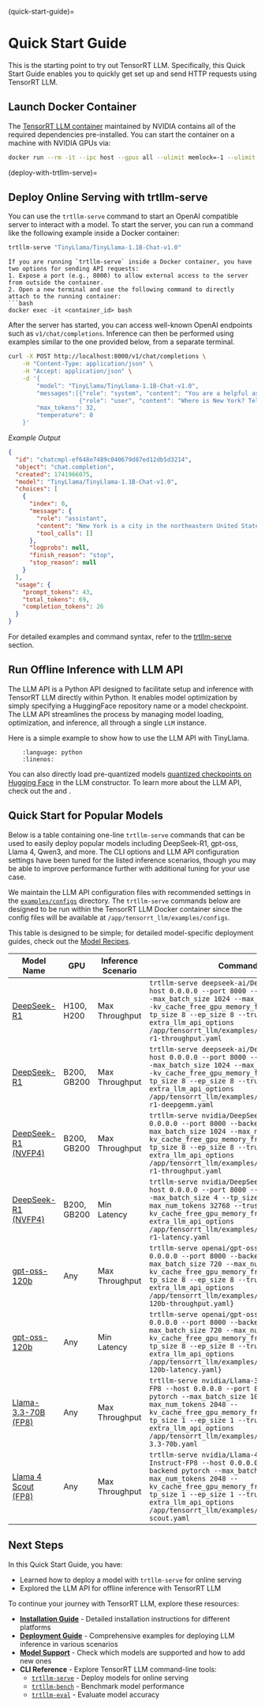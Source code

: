 (quick-start-guide)=

# Quick Start Guide

This is the starting point to try out TensorRT LLM. Specifically, this Quick Start Guide enables you to quickly get set up and send HTTP requests using TensorRT LLM.


## Launch Docker Container

The [TensorRT LLM container](https://catalog.ngc.nvidia.com/orgs/nvidia/teams/tensorrt-llm/containers/release/tags) maintained by NVIDIA contains all of the required dependencies pre-installed. You can start the container on a machine with NVIDIA GPUs via:

```bash
docker run --rm -it --ipc host --gpus all --ulimit memlock=-1 --ulimit stack=67108864 -p 8000:8000 nvcr.io/nvidia/tensorrt-llm/release:x.y.z
```


(deploy-with-trtllm-serve)=
## Deploy Online Serving with trtllm-serve

You can use the `trtllm-serve` command to start an OpenAI compatible server to interact with a model.
To start the server, you can run a command like the following example inside a Docker container:

```bash
trtllm-serve "TinyLlama/TinyLlama-1.1B-Chat-v1.0"
```

```{note}
If you are running `trtllm-serve` inside a Docker container, you have two options for sending API requests:
1. Expose a port (e.g., 8000) to allow external access to the server from outside the container.
2. Open a new terminal and use the following command to directly attach to the running container:
```bash
docker exec -it <container_id> bash
```

After the server has started, you can access well-known OpenAI endpoints such as `v1/chat/completions`.
Inference can then be performed using examples similar to the one provided below, from a separate terminal.

```bash
curl -X POST http://localhost:8000/v1/chat/completions \
    -H "Content-Type: application/json" \
    -H "Accept: application/json" \
    -d '{
        "model": "TinyLlama/TinyLlama-1.1B-Chat-v1.0",
        "messages":[{"role": "system", "content": "You are a helpful assistant."},
                    {"role": "user", "content": "Where is New York? Tell me in a single sentence."}],
        "max_tokens": 32,
        "temperature": 0
    }'
```

_Example Output_

```json
{
  "id": "chatcmpl-ef648e7489c040679d87ed12db5d3214",
  "object": "chat.completion",
  "created": 1741966075,
  "model": "TinyLlama/TinyLlama-1.1B-Chat-v1.0",
  "choices": [
    {
      "index": 0,
      "message": {
        "role": "assistant",
        "content": "New York is a city in the northeastern United States, located on the eastern coast of the state of New York.",
        "tool_calls": []
      },
      "logprobs": null,
      "finish_reason": "stop",
      "stop_reason": null
    }
  ],
  "usage": {
    "prompt_tokens": 43,
    "total_tokens": 69,
    "completion_tokens": 26
  }
}
```

For detailed examples and command syntax, refer to the [trtllm-serve](commands/trtllm-serve/trtllm-serve.rst) section.

## Run Offline Inference with LLM API
The LLM API is a Python API designed to facilitate setup and inference with TensorRT LLM directly within Python. It enables model optimization by simply specifying a HuggingFace repository name or a model checkpoint. The LLM API streamlines the process by managing model loading, optimization, and inference, all through a single `LLM` instance.

Here is a simple example to show how to use the LLM API with TinyLlama.

```{literalinclude} ../../examples/llm-api/quickstart_example.py
    :language: python
    :linenos:
```

You can also directly load pre-quantized models [quantized checkpoints on Hugging Face](https://huggingface.co/collections/nvidia/model-optimizer-66aa84f7966b3150262481a4) in the LLM constructor.
To learn more about the LLM API, check out the [](llm-api/index) and [](examples/llm_api_examples).

## Quick Start for Popular Models

Below is a table containing one-line `trtllm-serve` commands that can be used to easily deploy popular models including DeepSeek-R1, gpt-oss, Llama 4, Qwen3, and more. The CLI options and LLM API configuration settings have been tuned for the listed inference scenarios, though you may be able to improve performance further with additional tuning for your use case.

We maintain the LLM API configuration files with recommended settings in the [`examples/configs`](https://github.com/NVIDIA/TensorRT-LLM/tree/main/examples/configs) directory. The `trtllm-serve` commands below are designed to be run within the TensorRT LLM Docker container since the config files will be available at `/app/tensorrt_llm/examples/configs`. 

This table is designed to be simple; for detailed model-specific deployment guides, check out the [Model Recipes](deployment-guide/index.rst).

| Model Name | GPU | Inference Scenario | Command |
|------|------|------|------|
| [DeepSeek-R1](https://huggingface.co/deepseek-ai/DeepSeek-R1-0528) | H100, H200 | Max Throughput | `trtllm-serve deepseek-ai/DeepSeek-R1-0528 --host 0.0.0.0 --port 8000 --backend pytorch --max_batch_size 1024 --max_num_tokens 3200 --kv_cache_free_gpu_memory_fraction 0.8 --tp_size 8 --ep_size 8 --trust_remote_code --extra_llm_api_options /app/tensorrt_llm/examples/configs/deepseek-r1-throughput.yaml` |
| [DeepSeek-R1](https://huggingface.co/deepseek-ai/DeepSeek-R1-0528) | B200, GB200 | Max Throughput | `trtllm-serve deepseek-ai/DeepSeek-R1-0528 --host 0.0.0.0 --port 8000 --backend pytorch --max_batch_size 1024 --max_num_tokens 3200 --kv_cache_free_gpu_memory_fraction 0.8 --tp_size 8 --ep_size 8 --trust_remote_code --extra_llm_api_options /app/tensorrt_llm/examples/configs/deepseek-r1-deepgemm.yaml` |
| [DeepSeek-R1 (NVFP4)](https://huggingface.co/nvidia/DeepSeek-R1-FP4) | B200, GB200 | Max Throughput | `trtllm-serve nvidia/DeepSeek-R1-FP4 --host 0.0.0.0 --port 8000 --backend pytorch --max_batch_size 1024 --max_num_tokens 3200 --kv_cache_free_gpu_memory_fraction 0.8 --tp_size 8 --ep_size 8 --trust_remote_code --extra_llm_api_options /app/tensorrt_llm/examples/configs/deepseek-r1-throughput.yaml` |
| [DeepSeek-R1 (NVFP4)](https://huggingface.co/nvidia/DeepSeek-R1-FP4-v2) | B200, GB200 | Min Latency | `trtllm-serve nvidia/DeepSeek-R1-FP4-v2 --host 0.0.0.0 --port 8000 --backend pytorch --max_batch_size 4 --tp_size 8 --ep_size 2 --max_num_tokens 32768 --trust_remote_code --kv_cache_free_gpu_memory_fraction 0.75 --extra_llm_api_options /app/tensorrt_llm/examples/configs/deepseek-r1-latency.yaml` |
| [gpt-oss-120b](https://huggingface.co/openai/gpt-oss-120b) | Any | Max Throughput | `trtllm-serve openai/gpt-oss-120b --host 0.0.0.0 --port 8000 --backend pytorch --max_batch_size 720 --max_num_tokens 16384 --kv_cache_free_gpu_memory_fraction 0.9 --tp_size 8 --ep_size 8 --trust_remote_code --extra_llm_api_options /app/tensorrt_llm/examples/configs/gpt-oss-120b-throughput.yaml}` |
| [gpt-oss-120b](https://huggingface.co/openai/gpt-oss-120b) | Any | Min Latency | `trtllm-serve openai/gpt-oss-120b --host 0.0.0.0 --port 8000 --backend pytorch --max_batch_size 720 --max_num_tokens 16384 --kv_cache_free_gpu_memory_fraction 0.9 --tp_size 8 --ep_size 8 --trust_remote_code --extra_llm_api_options /app/tensorrt_llm/examples/configs/gpt-oss-120b-latency.yaml}` |
| [Llama-3.3-70B (FP8)](https://huggingface.co/nvidia/Llama-3.3-70B-Instruct-FP8) | Any | Max Throughput | `trtllm-serve nvidia/Llama-3.3-70B-Instruct-FP8 --host 0.0.0.0 --port 8000 --backend pytorch --max_batch_size 1024 --max_num_tokens 2048 --kv_cache_free_gpu_memory_fraction 0.9 --tp_size 1 --ep_size 1 --trust_remote_code --extra_llm_api_options /app/tensorrt_llm/examples/configs/llama-3.3-70b.yaml` |
| [Llama 4 Scout (FP8)](https://huggingface.co/nvidia/Llama-4-Scout-17B-16E-Instruct-FP8) | Any | Max Throughput | `trtllm-serve nvidia/Llama-4-Scout-17B-16E-Instruct-FP8 --host 0.0.0.0 --port 8000 --backend pytorch --max_batch_size 1024 --max_num_tokens 2048 --kv_cache_free_gpu_memory_fraction 0.9 --tp_size 1 --ep_size 1 --trust_remote_code --extra_llm_api_options /app/tensorrt_llm/examples/configs/llama-4-scout.yaml` |

## Next Steps

In this Quick Start Guide, you have:

- Learned how to deploy a model with `trtllm-serve` for online serving
- Explored the LLM API for offline inference with TensorRT LLM

To continue your journey with TensorRT LLM, explore these resources:

- **[Installation Guide](installation/index.rst)** - Detailed installation instructions for different platforms
- **[Deployment Guide](examples/llm_api_examples)** - Comprehensive examples for deploying LLM inference in various scenarios
- **[Model Support](models/supported-models.md)** - Check which models are supported and how to add new ones
- **CLI Reference** - Explore TensorRT LLM command-line tools:
  - [`trtllm-serve`](commands/trtllm-serve/trtllm-serve.rst) - Deploy models for online serving
  - [`trtllm-bench`](commands/trtllm-bench.rst) - Benchmark model performance
  - [`trtllm-eval`](commands/trtllm-eval.rst) - Evaluate model accuracy
